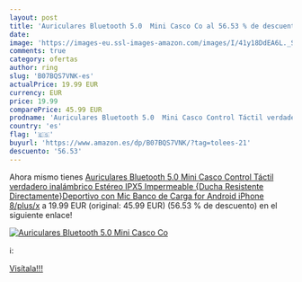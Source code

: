 ```yaml
---
layout: post
title: 'Auriculares Bluetooth 5.0  Mini Casco Co al 56.53 % de descuento'
date: 
image: 'https://images-eu.ssl-images-amazon.com/images/I/41y18DdEA6L._SL200_.jpg'
comments: true
category: ofertas
author: ring
slug: 'B07BQS7VNK-es'
actualPrice: 19.99 EUR
currency: EUR
price: 19.99
comparePrice: 45.99 EUR
prodname: 'Auriculares Bluetooth 5.0  Mini Casco Control Táctil verdadero inalámbrico Estéreo IPX5 Impermeable {Ducha Resistente Directamente}Deportivo con Mic Banco de Carga for Android iPhone 8/plus/x'
country: 'es'
flag: '🇪🇸'
buyurl: 'https://www.amazon.es/dp/B07BQS7VNK/?tag=tolees-21'
descuento: '56.53'
---
```


Ahora mismo tienes [Auriculares Bluetooth 5.0  Mini Casco Control Táctil verdadero inalámbrico Estéreo IPX5 Impermeable {Ducha Resistente Directamente}Deportivo con Mic Banco de Carga for Android iPhone 8/plus/x](https://www.amazon.es/dp/B07BQS7VNK/?tag=tolees-21) a 19.99 EUR (original: 45.99 EUR) (56.53 %  de descuento) en el siguiente enlace!

[![Auriculares Bluetooth 5.0  Mini Casco Co](https://images-eu.ssl-images-amazon.com/images/I/41y18DdEA6L._SL200_.jpg)](https://www.amazon.es/dp/B07BQS7VNK/?tag=tolees-21)

ℹ️:


[Visítala!!!](https://www.amazon.es/dp/B07BQS7VNK/?tag=tolees-21)
